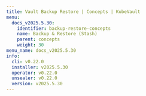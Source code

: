 ```yaml
---
title: Vault Backup Restore | Concepts | KubeVault
menu:
  docs_v2025.5.30:
    identifier: backup-restore-concepts
    name: Backup & Restore (Stash)
    parent: concepts
    weight: 30
menu_name: docs_v2025.5.30
info:
  cli: v0.22.0
  installer: v2025.5.30
  operator: v0.22.0
  unsealer: v0.22.0
  version: v2025.5.30
---
```


